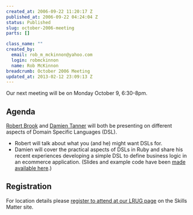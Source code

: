 ```yaml
--- 
created_at: 2006-09-22 11:20:17 Z
published_at: 2006-09-22 04:24:04 Z
status: Published
slug: october-2006-meeting
parts: []

class_name: ""
created_by: 
  email: rob_m_mckinnon@yahoo.com
  login: robmckinnon
  name: Rob McKinnon
breadcrumb: October 2006 Meeting
updated_at: 2013-02-12 23:09:13 Z
---
```


Our next meeting will be on Monday October 9, 6:30-8pm. 

Agenda
------
[Robert Brook](http://www.robertbrook.com/) and [Damien Tanner](http://iamrice.org) will both be presenting on different aspects of Domain Specific Languages (DSL).

* Robert will talk about what you (and he) might want DSLs for.
* Damien will cover the practical aspects of DSLs in Ruby and share his recent experiences developing a simple DSL to define business logic in an ecommerce application. (Slides and example code have been [made available here](http://svn.lrug.org/lrug_sandbox/presentations/ruby_dsl_presentation_tiest_2006/).)

Registration
------------

For location details please [register to attend at our LRUG page](http://skillsmatter.com/london-ruby-ug) on the Skills Matter site.
